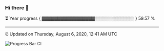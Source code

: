 ### Hi there 👋

⏳ Year progress { ▓▓▓▓▓▓▓▓▓▓▓▓▓▓▓▓▓░░░░░░░░░░░░░ } 59.57 %

---

⏰ Updated on Thursday, August 6, 2020, 12:41 AM UTC

![Progress Bar CI](https://github.com/arthurbuhl/arthurbuhl/workflows/Progress%20Bar%20CI/badge.svg)
